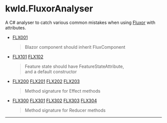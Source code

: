 # kwld.FluxorAnalyser
A C# analyser to catch various common mistakes 
when using [Fluxor](https://github.com/mrpmorris/Fluxor/tree/master)
with attributes.

- [FLX001](rules/FLX001.md)
  > Blazor component should inherit FluxComponent
- [FLX101](rules/FLX101.md) [FLX102](rules/FLX102.md)
  >Feature state should have FeatureStateAttribute,  
  >and a default constructor
- [FLX200](rules/FLX200.md) [FLX201](rules/FLX201.md) [FLX202](rules/FLX202.md) [FLX203](rules/FLX203.md)
  >  Method signature for Effect methods
- [FLX300](rules/FLX300.md) [FLX301](rules/FLX301.md) [FLX302](rules/FLX302.md) [FLX303](rules/FLX303.md) [FLX304](rules/FLX304.md)
  >  Method signature for Reducer methods

---
